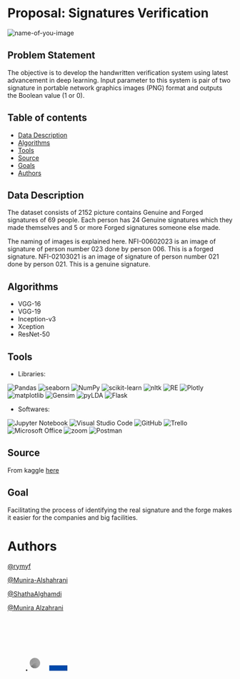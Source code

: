 # Proposal: Signatures Verification
![name-of-you-image](https://github.com/rymyf/NLP_Classification_T5/blob/main/pics/words.png?raw=true)

## Problem Statement
The objective is to develop the handwritten verification system using latest advancement in deep learning. Input parameter to this system is pair of two signature in portable network graphics images (PNG) format and outputs the Boolean value (1 or 0).

## Table of contents
* [Data Description](#data-description)
* [Algorithms](#algorithms)
* [Tools](#tools)
* [Source](#source)
* [Goals](#mvp-goals)
* [Authors](#authors)

## Data Description
The dataset consists of 2152 picture contains Genuine and Forged signatures of 69 people. Each person has 24 Genuine signatures which they made themselves and 5 or more Forged signatures someone else made. 

The naming of images is explained here.
NFI-00602023 is an image of signature of person number 023 done by person 006. This is a forged signature. NFI-02103021 is an image of signature of person number 021 done by person 021. This is a genuine signature.


## Algorithms
- VGG-16
- VGG-19
- Inception-v3
- Xception
- ResNet-50

## Tools
- Libraries: 

![Pandas](https://img.shields.io/badge/pandas-330F63??style=flat&logo=pandas&logoColor=white)
![seaborn](https://img.shields.io/badge/seaborn-%2006600.svg??style=flat&color=blue)
![NumPy](https://img.shields.io/badge/numpy-%23013243.svg??style=flat&logo=numpy&logoColor=white)
![scikit-learn](https://img.shields.io/badge/scikit--learn-%23F7931E.svg??style=flat&logo=scikit-learn&logoColor=white)
![nltk](https://img.shields.io/badge/nltk-%2006600.svg??style=flat&color=red)
![RE](https://img.shields.io/badge/RE-%233F4F75.svg??style=flat&color=green)
![Plotly](https://img.shields.io/badge/Plotly-%233F4F75.svg??style=flat&logo=plotly&logoColor=white)
![matplotlib](https://img.shields.io/badge/matplotlib-%233F4F75.svg??style=flat&color=9cf)
![Gensim](https://img.shields.io/badge/Gensim-%233F4F75.svg??style=flat&color=yellow)
![pyLDA](https://img.shields.io/badge/pyLDA-%233F4F75.svg??style=flat&color=green)
![Flask](https://img.shields.io/badge/flask-%23000.svg??style=flat&logo=flask&logoColor=white)


- Softwares: 

![Jupyter Notebook](https://img.shields.io/badge/jupyter-%23FA0F00.svg??style=flat&logo=jupyter&logoColor=white&color=orange)
![Visual Studio Code](https://img.shields.io/badge/Visual%20Studio%20Code-0078d7.svg??style=flat&logo=visual-studio-code&logoColor=white)
![GitHub](https://img.shields.io/badge/github-%23121011.svg??style=flat&logo=github&logoColor=white)
![Trello](https://img.shields.io/badge/Trello-%23026AA7.svg??style=flat&logo=Trello&logoColor=white)
![Microsoft Office](https://img.shields.io/badge/Microsoft_Office-D83B01??style=flat&logo=microsoft-office&logoColor=white)
![zoom](https://img.shields.io/badge/Zoom-2D8CFF??style=flat&logo=zoom&logoColor=white)
![Postman](https://img.shields.io/badge/Postman-330F63??style=flat&logo=Postman&logoColor=white)

## Source
From kaggle [here](https://www.kaggle.com/divyanshrai/handwritten-signatures/code)

## Goal
Facilitating the process of identifying the real signature and the forge makes it easier for the companies and big facilities.

# Authors

[@rymyf](https://github.com/rymyf)

[@Munira-Alshahrani](https://github.com/Munira-Alshahrani)

[@ShathaAlghamdi](https://github.com/ShathaAlghamdi)

[@Munira Alzahrani](https://github.com/MuniraAlzhrani)
<p align=”right”>
<img src="pics/logo.gif" alt="My Project GIF" width="200" height="200">
</p>
